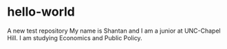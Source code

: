 # hello-world
A new test repository
My name is Shantan and I am a junior at UNC-Chapel Hill. I am studying Economics and Public Policy.
